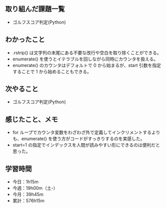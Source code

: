 ## 取り組んだ課題一覧
- ゴルフスコア判定(Python)
## わかったこと
- .rstrip() は文字列の末尾にある不要な改行や空白を取り除くことができる。
- enumerate() を使うとイテラブルを回しながら同時にカウンタを扱える。
- enumerate() のカウンタはデフォルトで 0 から始まるが、start 引数を指定することで 1 から始めることもできる。
## 次やること
- ゴルフスコア判定(Python)
## 感じたこと、メモ
- for ループでカウンタ変数をわざわざ外で定義してインクリメントするよりも、enumerate() を使う方がコードがすっきりするのを実感した。
- start=1 の指定でインデックスを人間が読みやすい形にできるのは便利だと思った。
## 学習時間
- 今日：1h15m
- 今週：19h00m（土-）
- 今月：39h45m
- 累計：576h15m